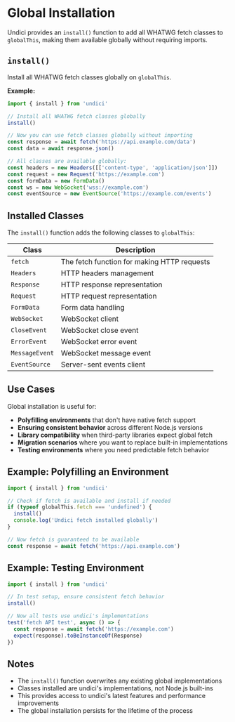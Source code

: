 # Global Installation

Undici provides an `install()` function to add all WHATWG fetch classes to `globalThis`, making them available globally without requiring imports.

## `install()`

Install all WHATWG fetch classes globally on `globalThis`.

**Example:**

```js
import { install } from 'undici'

// Install all WHATWG fetch classes globally
install()

// Now you can use fetch classes globally without importing
const response = await fetch('https://api.example.com/data')
const data = await response.json()

// All classes are available globally:
const headers = new Headers([['content-type', 'application/json']])
const request = new Request('https://example.com')
const formData = new FormData()
const ws = new WebSocket('wss://example.com')
const eventSource = new EventSource('https://example.com/events')
```

## Installed Classes

The `install()` function adds the following classes to `globalThis`:

| Class | Description |
|-------|-------------|
| `fetch` | The fetch function for making HTTP requests |
| `Headers` | HTTP headers management |
| `Response` | HTTP response representation |
| `Request` | HTTP request representation |
| `FormData` | Form data handling |
| `WebSocket` | WebSocket client |
| `CloseEvent` | WebSocket close event |
| `ErrorEvent` | WebSocket error event |
| `MessageEvent` | WebSocket message event |
| `EventSource` | Server-sent events client |

## Use Cases

Global installation is useful for:

- **Polyfilling environments** that don't have native fetch support
- **Ensuring consistent behavior** across different Node.js versions
- **Library compatibility** when third-party libraries expect global fetch
- **Migration scenarios** where you want to replace built-in implementations
- **Testing environments** where you need predictable fetch behavior

## Example: Polyfilling an Environment

```js
import { install } from 'undici'

// Check if fetch is available and install if needed
if (typeof globalThis.fetch === 'undefined') {
  install()
  console.log('Undici fetch installed globally')
}

// Now fetch is guaranteed to be available
const response = await fetch('https://api.example.com')
```

## Example: Testing Environment

```js
import { install } from 'undici'

// In test setup, ensure consistent fetch behavior
install()

// Now all tests use undici's implementations
test('fetch API test', async () => {
  const response = await fetch('https://example.com')
  expect(response).toBeInstanceOf(Response)
})
```

## Notes

- The `install()` function overwrites any existing global implementations
- Classes installed are undici's implementations, not Node.js built-ins
- This provides access to undici's latest features and performance improvements
- The global installation persists for the lifetime of the process